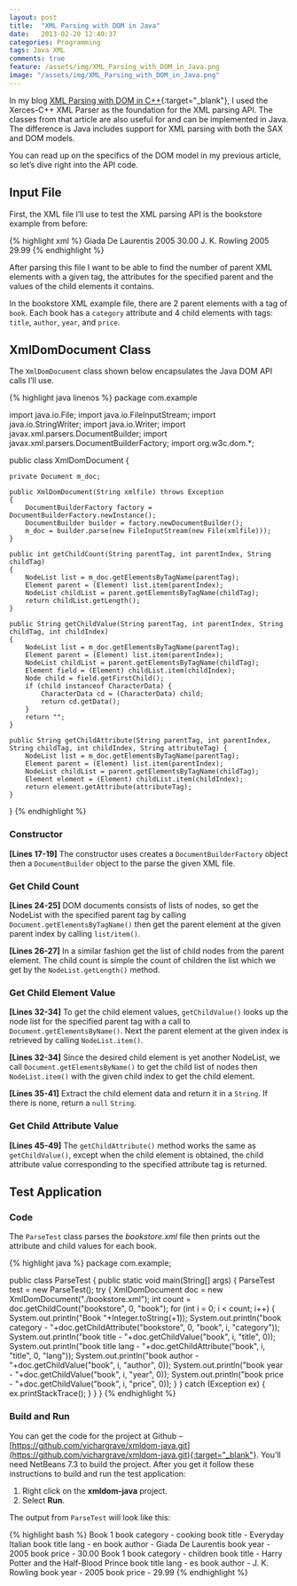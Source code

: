 ```yaml
---
layout: post
title:  "XML Parsing with DOM in Java"
date:   2013-02-20 12:40:37
categories: Programming
tags: Java XML
comments: true
feature: /assets/img/XML_Parsing_with_DOM_in_Java.png
image: "/assets/img/XML_Parsing_with_DOM_in_Java.png"
---
```

In my blog [XML Parsing with DOM in C++](/xml-parsing-with-dom-in-cpp){:target="_blank"}, I used the Xerces-C++ XML Parser as the foundation for the XML parsing API. The classes from that article are also useful for and can be implemented in Java. The difference is Java includes support for XML parsing with both the SAX and DOM models.

You can read up on the specifics of the DOM model in my previous article, so let’s dive right into the API code.

## Input File

First, the XML file I’ll use to test the XML parsing API is the bookstore example from before:

{% highlight xml %}
<bookstore>
    <book category="cooking">
        <title lang="en">Everyday Italian</title>
        <author>Giada De Laurentis</author>
        <year>2005</year>
        <price>30.00</price>
    </book>
    <book category="children">
        <title lang="es">Harry Potter and the Half-Blood Prince</title>
        <author>J. K. Rowling</author>
        <year>2005</year>
        <price>29.99</price>
    </book>
</bookstore>
{% endhighlight %}

After parsing this file I want to be able to find the number of parent XML elements with a given tag, the attributes for the specified parent and the values of the child elements it contains.

In the bookstore XML example file, there are 2 parent elements with a tag of `book`.  Each book has a `category` attribute and 4 child elements with tags: `title`, `author`, `year`, and `price`.

## XmlDomDocument Class

The `XmlDomDocument` class shown below encapsulates the Java DOM API calls I’ll use.

{% highlight java linenos %}
package com.example

import java.io.File;
import java.io.FileInputStream;
import java.io.StringWriter;
import java.io.Writer;
import javax.xml.parsers.DocumentBuilder;
import javax.xml.parsers.DocumentBuilderFactory;
import org.w3c.dom.*;

public class XmlDomDocument {

    private Document m_doc;

    public XmlDomDocument(String xmlfile) throws Exception
    {
        DocumentBuilderFactory factory = DocumentBuilderFactory.newInstance();
        DocumentBuilder builder = factory.newDocumentBuilder();
        m_doc = builder.parse(new FileInputStream(new File(xmlfile)));
    }

    public int getChildCount(String parentTag, int parentIndex, String childTag)
    {
        NodeList list = m_doc.getElementsByTagName(parentTag);
        Element parent = (Element) list.item(parentIndex);
        NodeList childList = parent.getElementsByTagName(childTag);
        return childList.getLength();
    }

    public String getChildValue(String parentTag, int parentIndex, String childTag, int childIndex)
    {
        NodeList list = m_doc.getElementsByTagName(parentTag);
        Element parent = (Element) list.item(parentIndex);
        NodeList childList = parent.getElementsByTagName(childTag);
        Element field = (Element) childList.item(childIndex);
        Node child = field.getFirstChild();
        if (child instanceof CharacterData) {
            CharacterData cd = (CharacterData) child;
            return cd.getData();
        }
        return "";
    }

    public String getChildAttribute(String parentTag, int parentIndex, String childTag, int childIndex, String attributeTag) {
        NodeList list = m_doc.getElementsByTagName(parentTag);
        Element parent = (Element) list.item(parentIndex);
        NodeList childList = parent.getElementsByTagName(childTag);
        Element element = (Element) childList.item(childIndex);
        return element.getAttribute(attributeTag);
    }
}
{% endhighlight %}

### Constructor

**[Lines 17-19]** The constructor uses creates a `DocumentBuilderFactory` object then a `DocumentBuilder` object to the parse the given XML file.

### Get Child Count

**[Lines 24-25]** DOM documents consists of lists of nodes, so get the NodeList with the specified parent tag by calling `Document.getElementsByTagName()` then get the parent element at the given parent index by calling `list/item()`.

**[Lines 26-27]** In a similar fashion get the list of child nodes from the parent element.  The child count is simple the count of children the list which we get by the `NodeList.getLength()` method.

### Get Child Element Value

**[Lines 32-34]** To get the child element values, `getChildValue()` looks up the node list for the specified parent tag with a call to `Document.getElementsByName()`. Next the parent element at the given index is retrieved by calling `NodeList.item()`.

**[Lines 32-34]** Since the desired child element is yet another NodeList, we call `Document.getElementsByName()` to get the child list of nodes then `NodeList.item()` with the given child index to get the child element.

**[Lines 35-41]** Extract the child element data and return it in a `String`.  If there is none, return a `null` `String`.

### Get Child Attribute Value

**[Lines 45-49]** The `getChildAttribute()` method works the same as `getChildValue()`, except when the child element is obtained, the child attribute value corresponding to the specified attribute tag is returned.

## Test Application

### Code

The `ParseTest` class parses the *bookstore.xml* file then prints out the attribute and child values for each book.

{% highlight java  %}
package com.example;

public class ParseTest {
    public static void main(String[] args) {
        ParseTest test = new ParseTest();
        try {
            XmlDomDocument doc = new XmlDomDocument("./bookstore.xml");
            int count = doc.getChildCount("bookstore", 0, "book");
            for (int i = 0; i < count; i++) {
                System.out.println("Book "+Integer.toString(+1));
                System.out.println("book category   - "+doc.getChildAttribute("bookstore", 0, "book", i, "category"));
                System.out.println("book title      - "+doc.getChildValue("book", i, "title", 0));
                System.out.println("book title lang - "+doc.getChildAttribute("book", i, "title", 0, "lang"));
                System.out.println("book author     - "+doc.getChildValue("book", i, "author", 0));
                System.out.println("book year       - "+doc.getChildValue("book", i, "year", 0));
                System.out.println("book price      - "+doc.getChildValue("book", i, "price", 0));
            }
        }
        catch (Exception ex) {
            ex.printStackTrace();
        }
    }
}
{% endhighlight %}

### Build and Run

You can get the code for the project at Github – [https://github.com/vichargrave/xmldom-java.git](https://github.com/vichargrave/xmldom-java.git){:target="_blank"}. You’ll need NetBeans 7.3 to build the project. After you get it follow these instructions to build and run the test application:

1. Right click on the **xmldom-java** project.
2. Select **Run**.

The output from `ParseTest` will look like this:

{% highlight bash %}
Book 1
book category   - cooking
book title      - Everyday Italian
book title lang - en
book author     - Giada De Laurentis
book year       - 2005
book price      - 30.00
Book 1
book category   - children
book title      - Harry Potter and the Half-Blood Prince
book title lang - es
book author     - J. K. Rowling
book year       - 2005
book price      - 29.99
{% endhighlight %}
